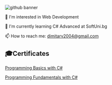 ![github banner](https://user-images.githubusercontent.com/76208848/180754728-c21c8eea-af86-4930-8ebf-28c6ceeeaa50.png)

👀 I'm interested in Web Development

🌱 I'm currently learning C# Advanced at SoftUni.bg

📫 How to reach me: dimitarv2004@gmail.com

## 🎓Certificates
[Programming Basics with C#](https://softuni.bg/Certificates/Details/124141/b458e543)

[Programming Fundamentals with C#](https://softuni.bg/Certificates/Details/139432/8ae64d41)

<!--
**dimitarv23/dimitarv23** is a ✨ _special_ ✨ repository because its `README.md` (this file) appears on your GitHub profile.

Here are some ideas to get you started:
- 🔭 I’m currently working on ...
- 🌱 I’m currently learning ...
- 👯 I’m looking to collaborate on ...
- 🤔 I’m looking for help with ...
- 💬 Ask me about ...
- 📫 How to reach me: ...
- 😄 Pronouns: ...
- ⚡ Fun fact: ...
-->
